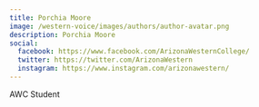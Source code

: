 ```yaml
---
title: Porchia Moore
image: /western-voice/images/authors/author-avatar.png
description: Porchia Moore
social:
  facebook: https://www.facebook.com/ArizonaWesternCollege/
  twitter: https://twitter.com/ArizonaWestern
  instagram: https://www.instagram.com/arizonawestern/
---
```


AWC Student
